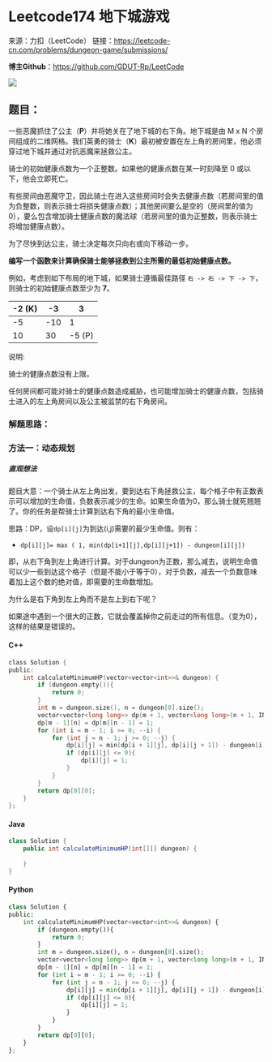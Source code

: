 # Leetcode174 地下城游戏

来源：力扣（LeetCode）
链接：https://leetcode-cn.com/problems/dungeon-game/submissions/



**博主Github**：<https://github.com/GDUT-Rp/LeetCode>

![](https://img-blog.csdnimg.cn/20190716111029424.png?x-oss-process=image/watermark,type_ZmFuZ3poZW5naGVpdGk,shadow_10,text_aHR0cHM6Ly9ibG9nLmNzZG4ubmV0L3dlaXhpbl80MTczODAzMA==,size_16,color_FFFFFF,t_70)

## 题目：

一些恶魔抓住了公主（**P**）并将她关在了地下城的右下角。地下城是由 M x N 个房间组成的二维网格。我们英勇的骑士（**K**）最初被安置在左上角的房间里，他必须穿过地下城并通过对抗恶魔来拯救公主。

骑士的初始健康点数为一个正整数。如果他的健康点数在某一时刻降至 0 或以下，他会立即死亡。

有些房间由恶魔守卫，因此骑士在进入这些房间时会失去健康点数（若房间里的值为负整数，则表示骑士将损失健康点数）；其他房间要么是空的（房间里的值为 0），要么包含增加骑士健康点数的魔法球（若房间里的值为正整数，则表示骑士将增加健康点数）。

为了尽快到达公主，骑士决定每次只向右或向下移动一步。

 

**编写一个函数来计算确保骑士能够拯救到公主所需的最低初始健康点数。**

例如，考虑到如下布局的地下城，如果骑士遵循最佳路径 `右 -> 右 -> 下 -> 下`，则骑士的初始健康点数至少为 **7**。

| -2 (K) | -3   | 3      |
| ------ | ---- | ------ |
| -5     | -10  | 1      |
| 10     | 30   | -5 (P) |

 


说明:

骑士的健康点数没有上限。

任何房间都可能对骑士的健康点数造成威胁，也可能增加骑士的健康点数，包括骑士进入的左上角房间以及公主被监禁的右下角房间。



### 解题思路：

### 方法一：动态规划

##### 直观想法

题目大意：一个骑士从左上角出发，要到达右下角拯救公主，每个格子中有正数表示可以增加的生命值，负数表示减少的生命。如果生命值为0，那么骑士就死翘翘了。你的任务是帮骑士计算到达右下角的最小生命值。

思路：DP，设`dp[i][j]`为到达(i,j)需要的最少生命值。则有：

- `dp[i][j]= max ( 1, min(dp[i+1][j],dp[i][j+1]) - dungeon[i][j])`

即，从右下角到左上角进行计算。对于dungeon为正数，那么减去，说明生命值可以少一些到达这个格子（但是不能小于等于0），对于负数，减去一个负数意味着加上这个数的绝对值，即需要的生命数增加。

为什么是右下角到左上角而不是左上到右下呢？

如果途中遇到一个很大的正数，它就会覆盖掉你之前走过的所有信息。（变为0），这样的结果是错误的。

#### C++

```c
class Solution {
public:
    int calculateMinimumHP(vector<vector<int>>& dungeon) {
        if (dungeon.empty()){
            return 0;
        }
        int m = dungeon.size(), n = dungeon[0].size();
        vector<vector<long long>> dp(m + 1, vector<long long>(n + 1, INT_MAX));
        dp[m - 1][n] = dp[m][n - 1] = 1;
        for (int i = m - 1; i >= 0; --i) {
            for (int j = n - 1; j >= 0; --j) {
                dp[i][j] = min(dp[i + 1][j], dp[i][j + 1]) - dungeon[i][j];
                if (dp[i][j] <= 0){
                    dp[i][j] = 1;
                }
            }
        }
        return dp[0][0];
    }
};
```



#### Java

```java
class Solution {
    public int calculateMinimumHP(int[][] dungeon) {
        
    }
}
```



#### Python

```python
class Solution {
public:
    int calculateMinimumHP(vector<vector<int>>& dungeon) {
        if (dungeon.empty()){
            return 0;
        }
        int m = dungeon.size(), n = dungeon[0].size();
        vector<vector<long long>> dp(m + 1, vector<long long>(n + 1, INT_MAX));
        dp[m - 1][n] = dp[m][n - 1] = 1;
        for (int i = m - 1; i >= 0; --i) {
            for (int j = n - 1; j >= 0; --j) {
                dp[i][j] = min(dp[i + 1][j], dp[i][j + 1]) - dungeon[i][j];
                if (dp[i][j] <= 0){
                    dp[i][j] = 1;
                }
            }
        }
        return dp[0][0];
    }
};
```

